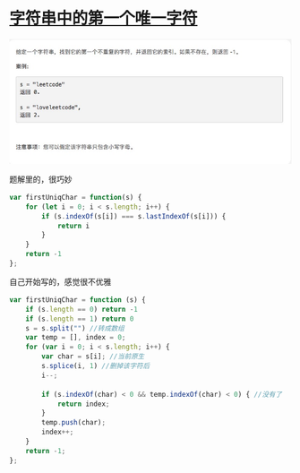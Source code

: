 # [字符串中的第一个唯一字符](https://leetcode-cn.com/explore/interview/card/top-interview-questions-easy/5/strings/34/)

![firstUniqChar](./imgs/firstUniqChar.png)

题解里的，很巧妙

```js
var firstUniqChar = function(s) {
    for (let i = 0; i < s.length; i++) {
        if (s.indexOf(s[i]) === s.lastIndexOf(s[i])) {
            return i
        }
    }
    return -1
};
```

自己开始写的，感觉很不优雅
```js
var firstUniqChar = function (s) {
    if (s.length == 0) return -1
    if (s.length == 1) return 0
    s = s.split("") //转成数组
    var temp = [], index = 0;
    for (var i = 0; i < s.length; i++) {
        var char = s[i]; //当前原生
        s.splice(i, 1) //删掉该字符后
        i--;

        if (s.indexOf(char) < 0 && temp.indexOf(char) < 0) { //没有了
            return index;
        }
        temp.push(char);
        index++;
    }
    return -1;
};
```

